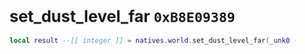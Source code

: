 # set_dust_level_far `0xB8E09389`

```lua
local result --[[ integer ]] = natives.world.set_dust_level_far(_unk0 --[[ integer ]])
```